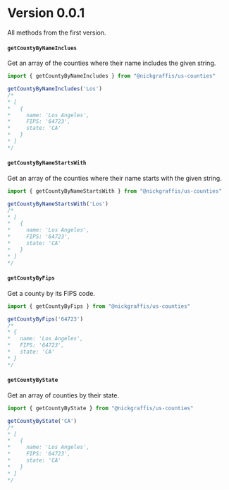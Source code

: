 # Version 0.0.1
All methods from the first version.

#### `getCountyByNameInclues`
Get an array of the counties where their name includes the given string.

```ts
import { getCountyByNameIncludes } from "@nickgraffis/us-counties"

getCountyByNameIncludes('Los')
/*
* [
*   {
*     name: 'Los Angeles',
*     FIPS: '64723',
*     state: 'CA'
*   }
* ]
*/

```

#### `getCountyByNameStartsWith`
Get an array of the counties where their name starts with the given string.

```ts
import { getCountyByNameStartsWith } from "@nickgraffis/us-counties"

getCountyByNameStartsWith('Los')
/*
* [
*   {
*     name: 'Los Angeles',
*     FIPS: '64723',
*     state: 'CA'
*   }
* ]
*/  
```

#### `getCountyByFips`
Get a county by its FIPS code.

```ts
import { getCountyByFips } from "@nickgraffis/us-counties"

getCountyByFips('64723')
/*
* {
*   name: 'Los Angeles',
*   FIPS: '64723',
*   state: 'CA'
* }
*/
```

#### `getCountyByState`
Get an array of counties by their state.

```ts
import { getCountyByState } from "@nickgraffis/us-counties"

getCountyByState('CA')
/*
* [
*   {
*     name: 'Los Angeles',
*     FIPS: '64723',
*     state: 'CA'
*   }
* ]
*/
```